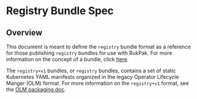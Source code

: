 # Registry Bundle Spec

## Overview

This document is meant to define the `registry` bundle format as a reference for those publishing `registry` bundles
for use with RukPak. For more information on the concept of a bundle, click [here](https://github.com/operator-framework/rukpak#bundle).

The `registry+v1` bundles, or `registry` bundles, contains a set of static Kubernetes YAML
manifests organized in the legacy Operator Lifecycle Manger (OLM) format. For more information on the `registry+v1` format, see
the [OLM packaging doc](https://olm.operatorframework.io/docs/tasks/creating-operator-manifests/).
